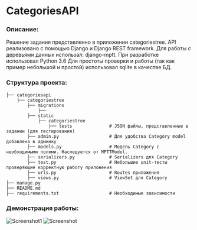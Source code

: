 # CategoriesAPI

### Описание:
   Решение задания представленно в приложении categoriestree.
   API реализовано с помощью Django и Django REST framework.
   Для работы с деревьями данных использал: django-mptt.
   При разработке использовал Python 3.6
   Для простоты проверки и работы (так как пример небольшой и простой) использовал sqlite в качестве БД.
    
### Структура проекта:
    ├── categoriesapi
        ├── categoriestree
            ├── migrations
                ├──
            ├── static
                ├── categoriestree
                    ├── tests              # JSON файлы, представленные в задании (для тестирования)
            ├── admin.py                   # Для удобства Category model добавлена в админку
            ├── models.py                  # Модель Category c необходимыми полями. Наследуется от MPTTModel.
            ├── serializers.py             # Serializers для Category
            ├── test.py                    # Небольшие unit-тесты проверяющие корректную работу приложения
            ├── urls.py                    # Routes приложения
            ├── views.py                   # ViewSet для Category
    ├── manage.py                          
    ├── README.md                          
    ├── requirements.txt                   # Необходимые зависимости
    
### Демонстрация работы:
![Screenshot1](http://dl3.joxi.net/drive/2019/11/14/0038/4064/2539488/88/8bda6d35a0.png)
![Screenshot](http://dl3.joxi.net/drive/2019/11/14/0038/4064/2539488/88/088705c3d0.png)
            

